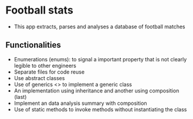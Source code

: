 # Football stats

- This app extracts, parses and analyses a database of football matches

## Functionalities

- Enumerations (enums): to signal a important property that is not clearly legible to other engineers
- Separate files for code reuse
- Use abstract classes
- Use of generics <> to implement a generic class
- An implementation using inheritance and another using composition (last)
- Implement an data analysis summary with composition
- Use of static methods to invoke methods without instantiating the class

